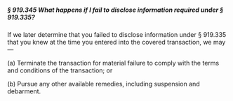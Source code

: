 ##### § 919.345 What happens if I fail to disclose information required under § 919.335? #####

If we later determine that you failed to disclose information under § 919.335 that you knew at the time you entered into the covered transaction, we may—

(a) Terminate the transaction for material failure to comply with the terms and conditions of the transaction; or

(b) Pursue any other available remedies, including suspension and debarment.